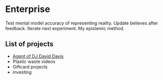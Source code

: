 # Enterprise
Test mental model accuracy of representing reality. Update believes after feedback. Iterate next experiment. My epistemic method.

## List of projects
* [Agent of DJ David Davis](http://www.daviddavis.nl)
* Plastic waste videos
* Giftcard projects
* investing